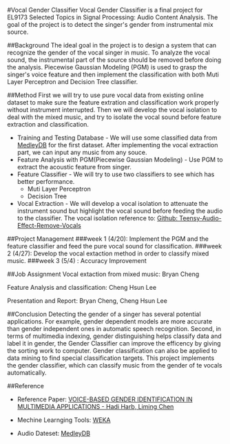 #Vocal Gender Classifier
Vocal Gender Classifier is a final project for EL9173 Selected Topics in Signal Processing: Audio Content Analysis. The goal of the project is to detect the singer's gender from instrumental mix source.

##Background
The ideal goal in the project is to design a system that can recognize the gender of the vocal singer in music. To analyze the vocal sound, the instrumental part of the source should be removed before doing the analysis. Piecewise Gaussian Modeling (PGM) is used to grasp the singer's voice feature and then implement the classification with both Muti Layer Perceptron and Decision Tree classifier.


##Method
First we will try to use pure vocal data from existing online dataset to make sure the feature extration and classification work properly without instrument interrupted. Then we will develop the vocal isolation to deal with the mixed music, and try to isolate the vocal sound before feature extraction and classification.

* Training and Testing Database - We will use some classified data from [MedleyDB](http://medleydb.weebly.com) for the first dataset. After implementing the vocal extraction part, we can input any music from any souce.
* Feature Analysis with PGM(Piecewise Gaussian Modeling) - Use PGM to extract the acoustic feature from singer.
* Feature Classifier - We will try to use two classifiers to see which has better performance. 
  * Muti Layer Perceptron
  * Decision Tree
* Vocal Extraction - We will develop a vocal isolation to attenuate the instrument sound but highlight the vocal sound before feeding the audio to the classifier.
	The vocal isolation reference to: [Github: Teensy-Audio-Effect-Remove-Vocals](https://github.com/FrankBoesing/Teensy-Audio-Effect-Remove-Vocals)

##Project Management
###week 1 (4/20): 
Implement the PGM and the feature classifier and feed the pure vocal sound for classification.
###week 2 (4/27):
Develop the vocal extaction method in order to classify mixed music.
###week 3 (5/4) :
Accuracy Improvement

##Job Assignment
Vocal extaction from mixed music: Bryan Cheng

Feature Analysis and classification: Cheng Hsun Lee

Presentation and Report: Bryan Cheng, Cheng Hsun Lee

##Conclusion
Detecting the gender of a singer has several potential applications. For example, gender dependent models are more accurate than gender independent ones in automatic speech recognition. Second, in terms of multimedia indexing, gender distinguishing helps classify data and label it in gender, the Gender Classifier can improve the efficency by giving the sorting work to computer. Gender classification can also be applied to data mining to find special classification targets. This project implements the gender classifier, which can classify music from the gender of te vocals automatically. 

##Reference
* Reference Paper: [VOICE-BASED GENDER IDENTIFICATION IN MULTIMEDIA APPLICATIONS - Hadi Harb, Liming Chen](https://pdfs.semanticscholar.org/35d6/b269c99d0c7a27641a7489c4f13ecd8d5181.pdf)

* Mechine Learnging Tools: [WEKA](http://www.cs.waikato.ac.nz/ml/index.html)

* Audio Dateset: [MedleyDB](http://medleydb.weebly.com/)

